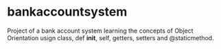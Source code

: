 # bankaccountsystem
Project of a bank account system learning the concepts of Object Orientation usign class, def __init__, self, getters, setters and @staticmethod.
